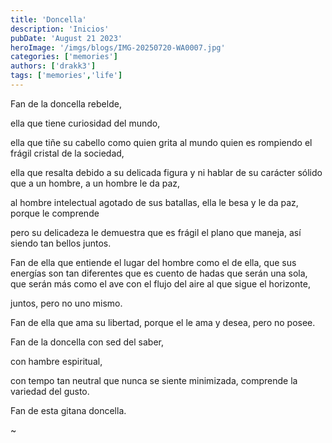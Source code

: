 ```yaml
---
title: 'Doncella'
description: 'Inicios'
pubDate: 'August 21 2023'
heroImage: '/imgs/blogs/IMG-20250720-WA0007.jpg'
categories: ['memories']
authors: ['drakk3']
tags: ['memories','life']
---
```

Fan de la doncella rebelde,

ella que tiene curiosidad del mundo, 

ella que tiñe su cabello como quien grita al mundo quien es rompiendo el frágil cristal de la sociedad,

ella que resalta debido a su delicada figura y ni hablar de su carácter sólido que a un hombre, a un hombre le da paz, 

al hombre intelectual agotado de sus batallas, ella le besa y le da paz, porque le comprende

pero su delicadeza le demuestra que es frágil el plano que maneja, así siendo tan bellos juntos.

Fan de ella que entiende el lugar del hombre como el de ella, que sus energías son tan diferentes que es cuento de hadas que serán una sola, que serán más como el ave con el flujo del aire al que sigue el horizonte,

juntos, pero no uno mismo.

Fan de ella que ama su libertad, porque el le ama y desea, pero no posee.

Fan de la doncella con sed del saber,

con hambre espiritual, 

con tempo tan neutral que nunca se siente minimizada, comprende la variedad del gusto.


Fan de esta gitana doncella.

~